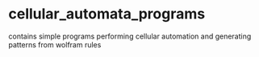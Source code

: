 # cellular_automata_programs
contains simple programs performing cellular automation and generating patterns from wolfram rules
